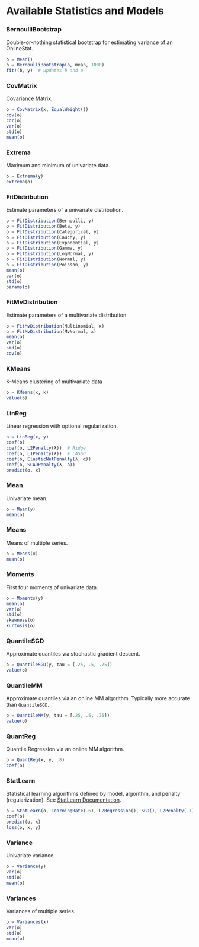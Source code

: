 # Available Statistics and Models

### BernoulliBootstrap
Double-or-nothing statistical bootstrap for estimating variance of an OnlineStat.
```julia
o = Mean()
b = BernoulliBootstrap(o, mean, 1000)
fit!(b, y)  # updates b and o
```

### CovMatrix
Covariance Matrix.  
```julia
o = CovMatrix(x, EqualWeight())
cov(o)
cor(o)
var(o)
std(o)
mean(o)
```


### Extrema
Maximum and minimum of univariate data.
```julia
o = Extrema(y)
extrema(o)
```


### FitDistribution
Estimate parameters of a univariate distribution.
```julia
o = FitDistribution(Bernoulli, y)
o = FitDistribution(Beta, y)
o = FitDistribution(Categorical, y)
o = FitDistribution(Cauchy, y)
o = FitDistribution(Exponential, y)
o = FitDistribution(Gamma, y)
o = FitDistribution(LogNormal, y)
o = FitDistribution(Normal, y)
o = FitDistribution(Poisson, y)
mean(o)
var(o)
std(o)
params(o)
```


### FitMvDistribution
Estimate parameters of a multivariate distribution.
```julia
o = FitMvDistribution(Multinomial, x)
o = FitMvDistribution(MvNormal, x)
mean(o)
var(o)
std(o)
cov(o)
```


### KMeans
K-Means clustering of multivariate data
```julia
o = KMeans(x, k)
value(o)
```


### LinReg
Linear regression with optional regularization.
```julia
o = LinReg(x, y)
coef(o)
coef(o, L2Penalty(λ))  # Ridge
coef(o, L1Penalty(λ))  # LASSO
coef(o, ElasticNetPenalty(λ, α))
coef(o, SCADPenalty(λ, a))
predict(o, x)
```


### Mean
Univariate mean.
```julia
o = Mean(y)
mean(o)
```


### Means
Means of multiple series.
```julia
o = Means(x)
mean(o)
```


### Moments
First four moments of univariate data.
```julia
o = Moments(y)
mean(o)
var(o)
std(o)
skewness(o)
kurtosis(o)
```


### QuantileSGD
Approximate quantiles via stochastic gradient descent.
```julia
o = QuantileSGD(y, tau = [.25, .5, .75])
value(o)
```


### QuantileMM
Approximate quantiles via an online MM algorithm.  Typically more accurate
than `QuantileSGD`.
```julia
o = QuantileMM(y, tau = [.25, .5, .75])
value(o)
```


### QuantReg
Quantile Regression via an online MM algorithm.
```julia
o = QuantReg(x, y, .8)
coef(o)
```


### StatLearn
Statistical learning algorithms defined by model, algorithm, and penalty (regularization).
See [StatLearn Documentation](StatLearn.md).
```julia
o = StatLearn(o, LearningRate(.6), L2Regression(), SGD(), L2Penalty(.1))
coef(o)
predict(o, x)
loss(o, x, y)
```

### Variance
Univariate variance.
```julia
o = Variance(y)
var(o)
std(o)
mean(o)
```


### Variances
Variances of multiple series.
```julia
o = Variances(x)
var(o)
std(o)
mean(o)
```
